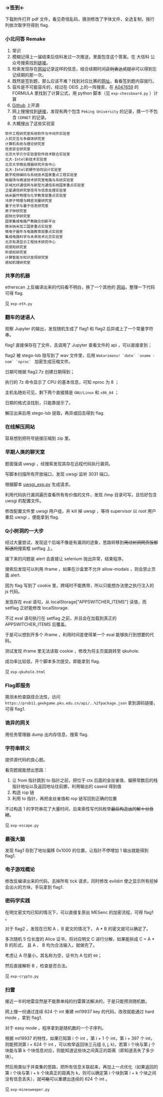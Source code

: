 ### →签到←

下载附件打开 pdf 文件，看见奇怪乱码，猜测修改了字体文件，全选复制，按行列依次取字符得到 flag.

### 小北问答 Remake

1. 常识
2. 模糊记得上一届结束后信科发过一次推送，里面包含这个答案。在 大信科 公众号搜索找到[链接](https://mp.weixin.qq.com/s/g9gvBMh6fgbhAfk2ir3r4Q)。
3. 检索发现存在[网站](https://crt.sh/?q=geekgame.pku.edu.cn)记录这样的信息，结合续期时间~~正则表达式提示~~可以得到忘记续期的那一次。
4. 既然是签到题，那么应该不难？找到对应比赛的[网址](https://scoreboard2020.oooverflow.io/#/)，看看签到题内容就行。
5. 容斥是不可能容斥的，经过在 OEIS 上的一阵搜索，在 [A047659](https://oeis.org/A047659) 的 FORMULA 里找到了计算公式，用 python 脚本（见 `exp-chessboard.py` ）计算
6. [Github](https://github.com/PKU-GeekGame/geekgame-0th/blob/main/src/choice/game/db.py) 上开源
7. 网上搜搜找到[链接](https://bgp.he.net/country/CN/)，发现有两个包含 `Peking University` 的记录，猜一个不包含 `CERNET` 的记录。
8. 大概搜出了这些实验室
```plain
软件工程研究室系统软件与中间件实验室
人机交互与多媒体研究室
计算机系统与理论研究室
信息安全研究室
北京大学贝尔实验室软件技术联合实验室
北大-Intel新技术实验室
北京大学微处理器研究开发中心
北大-Intel软硬件协同设计实验室
数字视频编码与系统技术国家重点工程实验室
电磁场与微波技术研究室电路与系统实验室
区域光纤通信网与新型光通信系统国家重点实验室
卫星通信研究室信号与信息处理实验室
纳米器件物理与化学教育部重点实验室
冷原子物理与精密测量研究室
量子光学与量子信息研究室
原子钟研究室
超快光学研究室
国家集成电路产教融合创新平台
微米纳米加工国家重点实验室
微电子器件与电路教育部重点实验室
集成电路科学与未来技术北京实验室
北京有源显示工程技术研究中心
视感知研究室
听感知研究室
计算智能与知识发现研究室
感知机理研究室
```

### 共享的机器

etherscan 上反编译出来的代码看不明白，换了一个其他的 [网站](https://ethervm.io/decompile/ropsten/0xa43028c702c3B119C749306461582bF647Fd770a)，整理一下代码可得 flag.

见 `exp-eth.py`

### 翻车的谜语人

观察 Jupyter 的输出，发现随机生成了 flag1 和 flag2 后异或上了一个常量字符串。

flag1 直接保存在了文件，且调用了 Jupyter 查看文件的 api ，可以直接拿到；

flag2 被 stego-lsb 隐写到了 wav 文件里，后用 ``Wakarimasu! `date` `uname -nom` `nproc` `` 加密生成压缩文件。

日期可根据 flag2.7z 创建日期得到；

执行的 7z 命令显示了 CPU 的基本信息，可知 nproc 为 8 ；

主机名随处可见，剩下两个直接猜是 `GNU/Linux` 和 `x86_64` ；

日期的格式没找到，只能靠提示了。

解压出来后用 stego-lsb 提取，再异或回去得到 flag.

### 在线解压网站

容易想到把符号链接压缩到 zip 里。

### 早期人类的聊天室

题面强调 uwsgi ，经搜索发现其存在远程代码执行漏洞。

写脚本扫描所有开放端口，发现 uwsgi 监听 3031 端口。

根据脚本 [uwsgi_exp.py](https://github.com/wofeiwo/webcgi-exploits/blob/master/python/uwsgi_exp.py) 生成请求。

利用代码执行漏洞遍历查看所有有价值的文件，发现 /tmp 目录可写，且恰好包含 uwsgi 的配置文件。

修改配置文件里 uwsgi 用户组，并 kill 掉 uwsgi ，等待 supervisor 以 root 用户重启 uwsgi ，便能拿到 flag.

### Q小树洞的一大步

经过大量尝试，发现这个后端不像是有漏洞的迹象，思路转移到~~用过树洞网页版都知道的~~搜索框 setflag 上。

接下来的问题是 alert 会直接让 selenium 抛出异常，结束程序。

搜索后发现可以利用 iframe ，如果在沙盒里不允许 allow-modals ，则会禁止页面 alert.

因为 flag 写到了 cookie 里，跨域时不能携带，所以只能想办法使之执行注入的 js 代码。

发现存在 eval 语句，从 localStorage["APPSWITCHER_ITEMS"] 读值，而 setflag 正好能修改 localStorage.

不过 eval 语句执行在 setflag 之前，并且会在加载到真正的 APPSWITCHER_ITEMS 后覆盖。

于是可以想到开多个 iframe ，利用时间差使得某一个 eval 能够执行到想要的代码。

测试发现 iframe 里无法读取 cookie ，修改为将主页面跳转至 qkuhole.

成功率比较低，开个脚本多次提交，即能拿到 flag.

见 `exp-qkuhole.html`

### Flag即服务

猜测未检查路径合法性，访问 `https://prob11.geekgame.pku.edu.cn/api/..%2fpackage.json` 拿到源码链接，可得 flag1.

### 诡异的网关

用任务管理器 dump 出内存信息，搜索 flag.

### 字符串转义

提供源代码的良心题。

看完题就能想出思路：
1. 让 from 指针跳到 to 指针之前，把位于 ctx 后面的金丝雀值、偏移常数后的栈指针地址以及返回地址往前挪，利用输出的 caseid 得到值
2. 构造 rop 链
3. 利用 to 指针，再把金丝雀值和 rop 链写回到正确的位置

不过构造 1 的字符串花了大量时间，后来索性写代码枚举~~最后构造出的解十分丑陋~~。

见 `exp-escape.py`

### 最强大脑

发现 flag1 存到了地址偏移 0x1000 的位置，让指针不停增加 1 输出就能得到 flag1.

### 电子游戏概论

修改反编译出来的代码，去掉所有 tick 请求，同时修改 evildirt 使之显示所有挖掉会出火的方块，手玩拿到 flag1.

### 密码学实践

在明文密文均已知的情况下，可以直接复原出 MESenc 的加密流程，可得 flag1 。

对于 flag2 ，发现在已知 A 、B 密文的情况下， A * B 的密文就可以确定了。

多次随机 5 位长度的 Alice 证书，将对应明文 C 进行分解，如果能拆成 C = A * B 的形式，
且 A 、 B 均为合法输入，就做完了。

考虑让 A 尽量小，其名称为空，证书为 A 位的 `00`；

然后直接解析 B ，检查是否合法。

见 `exp-crypto.py`

### 扫雷

接近一半的地雷显然是不能靠单纯的扫雷算法解决的，于是只能预测随机数。

网上搜一份通过连续 624 个 int 重建 mt19937 key 的代码，改改就能通过 hard mode ，拿到 flag1.

对于 easy mode ，程序拿到是随机数的一个子序列。

根据 mt19937 的特性，如果已知第 i 个 int ，第 i + 1 个 int，第 i + 397 个 int，则能预测第 i + 624 个 int ，可以枚举返回块三元组 (i, j, k)，若第 i 个块与第 j 个块能与第 k 个块信息对应，则能知道这些块之间真正的距离（即知道丢失了多少块）。

然后用类似于并查集的思路，把所有信息关联起来，再加上一点优化（如果返回的第 i 个块与第 i + k 个块真正的距离为 k，则可以确定第 i 个块到第 i + k 个块之间没有信息丢失），就~~可能~~可以重建出连续的 624 个 int 。

见 `exp-minesweeper.py`